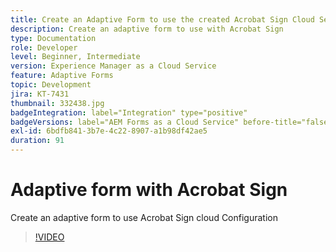 ```yaml
---
title: Create an Adaptive Form to use the created Acrobat Sign Cloud Services Configuration
description: Create an adaptive form to use with Acrobat Sign
type: Documentation
role: Developer
level: Beginner, Intermediate
version: Experience Manager as a Cloud Service
feature: Adaptive Forms
topic: Development
jira: KT-7431
thumbnail: 332438.jpg
badgeIntegration: label="Integration" type="positive"
badgeVersions: label="AEM Forms as a Cloud Service" before-title="false"
exl-id: 6bdfb841-3b7e-4c22-8907-a1b98df42ae5
duration: 91
---
```

# Adaptive form with Acrobat Sign

Create an adaptive form to use Acrobat Sign cloud Configuration

>[!VIDEO](https://video.tv.adobe.com/v/332438?quality=12&learn=on)
